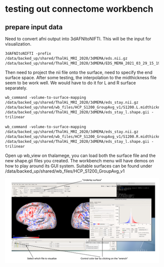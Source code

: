 # testing out connectome workbench

## prepare input data
Need to convert afni output into 3dAFNItoNIFTI. This will be the input for visualization.

    3dAFNItoNIFTI -prefix /data/backed_up/shared/ThalHi_MRI_2020/3dMEMA/eds.nii.gz /data/backed_up/shared/ThalHi_MRI_2020/3dMEMA/EDS_MEMA_2021_03_29_15_19_17+tlrc.


Then need to project the nii file onto the surface, need to specify the end surface space. After some testing, the interpolation to the midthickness file seem to be work well. We would have to do it for L and R surface separately.

    wb_command -volume-to-surface-mapping /data/backed_up/shared/ThalHi_MRI_2020/3dMEMA/eds_stay.nii.gz /data/backed_up/shared/wb_files/HCP_S1200_GroupAvg_v1/S1200.L.midthickness_MSMAll.32k_fs_LR.surf.gii /data/backed_up/shared/ThalHi_MRI_2020/3dMEMA/eds_stay_l.shape.gii -trilinear

    wb_command -volume-to-surface-mapping /data/backed_up/shared/ThalHi_MRI_2020/3dMEMA/eds_stay.nii.gz /data/backed_up/shared/wb_files/HCP_S1200_GroupAvg_v1/S1200.R.midthickness_MSMAll.32k_fs_LR.surf.gii /data/backed_up/shared/ThalHi_MRI_2020/3dMEMA/eds_stay_l.shape.gii -trilinear


Open up wb_view on thalamege, you can load both the surface file and the new shape.gii files you created. The workbench menu will have demos on how to play around its GUI system. Suitable surfaces can be found under /data/backed_up/shared/wb_files/HCP_S1200_GroupAvg_v1

![image](wb.png)
